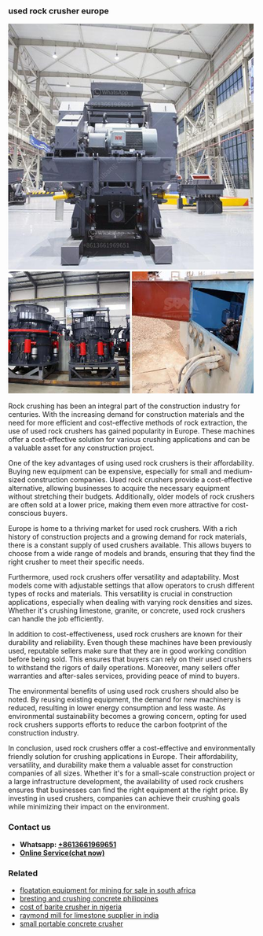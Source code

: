 <h3>used rock crusher europe</h3><img src='1704791143.jpg' alt=''><p>Rock crushing has been an integral part of the construction industry for centuries. With the increasing demand for construction materials and the need for more efficient and cost-effective methods of rock extraction, the use of used rock crushers has gained popularity in Europe. These machines offer a cost-effective solution for various crushing applications and can be a valuable asset for any construction project.</p><p>One of the key advantages of using used rock crushers is their affordability. Buying new equipment can be expensive, especially for small and medium-sized construction companies. Used rock crushers provide a cost-effective alternative, allowing businesses to acquire the necessary equipment without stretching their budgets. Additionally, older models of rock crushers are often sold at a lower price, making them even more attractive for cost-conscious buyers.</p><p>Europe is home to a thriving market for used rock crushers. With a rich history of construction projects and a growing demand for rock materials, there is a constant supply of used crushers available. This allows buyers to choose from a wide range of models and brands, ensuring that they find the right crusher to meet their specific needs.</p><p>Furthermore, used rock crushers offer versatility and adaptability. Most models come with adjustable settings that allow operators to crush different types of rocks and materials. This versatility is crucial in construction applications, especially when dealing with varying rock densities and sizes. Whether it's crushing limestone, granite, or concrete, used rock crushers can handle the job efficiently.</p><p>In addition to cost-effectiveness, used rock crushers are known for their durability and reliability. Even though these machines have been previously used, reputable sellers make sure that they are in good working condition before being sold. This ensures that buyers can rely on their used crushers to withstand the rigors of daily operations. Moreover, many sellers offer warranties and after-sales services, providing peace of mind to buyers.</p><p>The environmental benefits of using used rock crushers should also be noted. By reusing existing equipment, the demand for new machinery is reduced, resulting in lower energy consumption and less waste. As environmental sustainability becomes a growing concern, opting for used rock crushers supports efforts to reduce the carbon footprint of the construction industry.</p><p>In conclusion, used rock crushers offer a cost-effective and environmentally friendly solution for crushing applications in Europe. Their affordability, versatility, and durability make them a valuable asset for construction companies of all sizes. Whether it's for a small-scale construction project or a large infrastructure development, the availability of used rock crushers ensures that businesses can find the right equipment at the right price. By investing in used crushers, companies can achieve their crushing goals while minimizing their impact on the environment.</p><h3>Contact us</h3><ul><li><strong>Whatsapp:&nbsp;<a href="https://wa.me/8613661969651">+8613661969651</a></strong></li><li><a href="https://swt.shibang-china.com/?git&amp;zhl&amp;used rock crusher europe"><strong>Online Service(chat now)</strong></a></li></ul><h3>Related</h3><ul><li><a href='floatation equipment for mining for sale in south africa.md'>floatation equipment for mining for sale in south africa</a></li><li><a href='bresting and crushing concrete philippines.md'>bresting and crushing concrete philippines</a></li><li><a href='cost of barite crusher in nigeria.md'>cost of barite crusher in nigeria</a></li><li><a href='raymond mill for limestone supplier in india.md'>raymond mill for limestone supplier in india</a></li><li><a href='small portable concrete crusher.md'>small portable concrete crusher</a></li></ul>